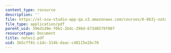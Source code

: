 ```yaml
---
content_type: resource
description: ''
file: https://ol-ocw-studio-app-qa.s3.amazonaws.com/courses/6-863j-natural-language-and-the-computer-representation-of-knowledge-spring-2003/3b5cff81c1dc314bdaaccd8115e2bc70_notes1.pdf
file_type: application/pdf
parent_uid: 396d1d9e-70b1-2bdc-298d-673d8579f007
resourcetype: Document
title: notes1.pdf
uid: 3b5cff81-c1dc-314b-daac-cd8115e2bc70
---
```

